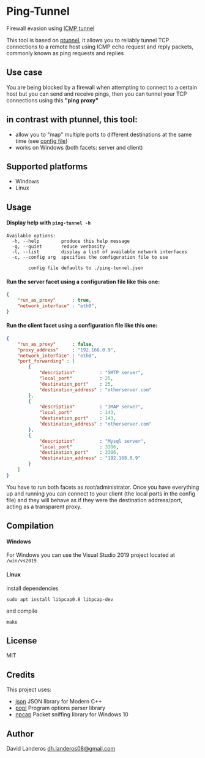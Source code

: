 # Ping-Tunnel
Firewall evasion using [ICMP tunnel](https://en.wikipedia.org/wiki/ICMP_tunnel)

This tool is based on [ptunnel](https://www.mit.edu/afs.new/sipb/user/golem/tmp/ptunnel-0.61.orig/web/), it allows you to reliably tunnel TCP connections to a remote host using ICMP echo request and reply packets, commonly known as ping requests and replies

## Use case
You are being blocked by a firewall when attempting to connect to a certain host but you can send and receive pings, then you can tunnel your TCP connections using this **"ping proxy"**

## in contrast with ptunnel, this tool:
- allow you to "map" multiple ports to different destinations at the same time (see [config file](https://github.com/DavidLanderosAlcala/ping-tunnel/blob/master/ping-tunnel.json))
- works on Windows (both facets: server and client)
## Supported platforms
- Windows
- Linux

## Usage
#### Display help with ```ping-tunnel -h```
```
Available options:
  -h, --help        produce this help message
  -q, --quiet       reduce verbosity
  -l, --list        display a list of available network interfaces
  -c, --config arg  specifies the configuration file to use

        config file defaults to ./ping-tunnel.json
```

#### Run the server facet using a configuration file like this one:
```json
{
    "run_as_proxy"      : true,
    "network_interface" : "eth0",
}
```

#### Run the client facet using a configuration file like this one:
```json
{
    "run_as_proxy"      : false,
    "proxy_address"     : "192.168.0.9",
    "network_interface" : "eth0",
    "port_forwarding" : [
        {
            "description"         : "SMTP server",
            "local_port"          : 25,
            "destination_port"    : 25,
            "destination_address" : "otherserver.com"
        },
        {
            "description"         : "IMAP server",
            "local_port"          : 143,
            "destination_port"    : 143,
            "destination_address" : "otherserver.com"
        },
        {
            "description"         : "Mysql server",
            "local_port"          : 3306,
            "destination_port"    : 3306,
            "destination_address" : "192.168.0.9"
        }
    ]
}
```
You have to run both facets as root/administrator. Once you have everything up and running you can connect to your client (the local ports in the config file) and they will behave as if they were the destination address/port, acting as a transparent proxy.

## Compilation
#### Windows
For Windows you can use the Visual Studio 2019 project located at ```/win/vs2019```

#### Linux
install dependencies
```
sudo apt install libpcap0.8 libpcap-dev
```
and compile
```
make
```

## License
MIT

## Credits
This project uses:
- [json](https://github.com/nlohmann/json) JSON library for Modern C++
- [popl](https://github.com/badaix/popl) Program options parser library
- [npcap](https://nmap.org/npcap/) Packet sniffing library for Windows 10

## Author
David Landeros <dh.landeros08@gmail.com>
